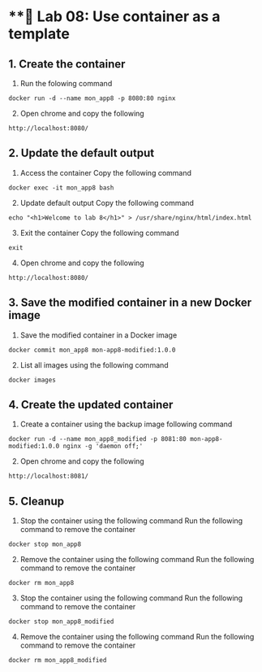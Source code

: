 # **🧪 Lab 08: Use container as a template

## 1. Create the container 

1. Run the folowing command

```
docker run -d --name mon_app8 -p 8080:80 nginx
```

2. Open chrome and copy the following
```
http://localhost:8080/
```

## 2. Update the default output

1. Access the container
Copy the following command
```
docker exec -it mon_app8 bash
```

2. Update default output
Copy the following command
```
echo "<h1>Welcome to lab 8</h1>" > /usr/share/nginx/html/index.html
```

3. Exit the container
Copy the following command
```
exit
```

4. Open chrome and copy the following
```
http://localhost:8080/
```

## 3. Save the modified container in a new Docker image

1. Save the modified container in a Docker image
```
docker commit mon_app8 mon-app8-modified:1.0.0
```

2. List all images using the following command
```
docker images
```

## 4. Create the updated container 
1. Create a container using the backup image following command
```
docker run -d --name mon_app8_modified -p 8081:80 mon-app8-modified:1.0.0 nginx -g 'daemon off;'
```

2. Open chrome and copy the following
```
http://localhost:8081/
```
## 5. Cleanup

1. Stop the container using the following command
Run the following command to remove the container
```
docker stop mon_app8
```

2. Remove the container using the following command
Run the following command to remove the container
```
docker rm mon_app8
```

3. Stop the container using the following command
Run the following command to remove the container
```
docker stop mon_app8_modified
```

4. Remove the container using the following command
Run the following command to remove the container
```
docker rm mon_app8_modified
```